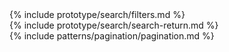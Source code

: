 <div class="search-results grid-container">
  <div class="grid-row">
    <div class="search-filters desktop:grid-col-4">
      {% include prototype/search/filters.md %}
    </div>
    <div class="search-returns desktop:grid-col-8">
      {% include prototype/search/search-return.md %}
    </div>
  </div>
  {% include patterns/pagination/pagination.md %}
</div>
